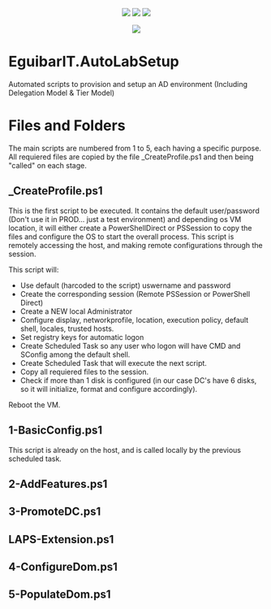 <p align="center">
  <a href="https://github.com/vreguibar/EguibarIT.AutoLabSetup"><img src="https://img.shields.io/github/license/vreguibar/EguibarIT.AutoLabSetup.svg"></a>
  <a href="https://github.com/vreguibar/EguibarIT.AutoLabSetup"><img src="https://img.shields.io/github/languages/top/vreguibar/EguibarIT.AutoLabSetup.svg"></a>
  <a href="https://github.com/vreguibar/EguibarIT.AutoLabSetup"><img src="https://img.shields.io/github/languages/code-size/vreguibar/EguibarIT.AutoLabSetup.svg"></a>
</p>

<p align="center">
  <a href="https://www.linkedin.com/in/VicenteRodriguezEguibar"><img src="https://img.shields.io/badge/LinkedIn-VicenteRodriguezEguibar-0077B5.svg?logo=LinkedIn"></a>
</p>

# EguibarIT.AutoLabSetup

Automated scripts to provision and setup an AD environment (Including Delegation Model &amp; Tier Model)

<h1>Files and Folders</h1>
The main scripts are numbered from 1 to 5, each having a specific purpose. All requiered files are copied by the file _CreateProfile.ps1 and then being "called" on each stage.

<h2>_CreateProfile.ps1</h2>
This is the first script to be executed. It contains the default user/password (Don't use it in PROD... just a test environment) and depending os VM location, it will either create a PowerShellDirect or PSSession to copy the files and configure the OS to start the overall process. This script is remotely accessing the host, and making remote configurations through the session.

This script will:
<ul>
<li>Use default (harcoded to the script) uswername and password</li>
<li>Create the corresponding session (Remote PSSession or PowerShell Direct)</li>
<li>Create a NEW local Administrator</li>
<li>Configure display, networkprofile, location, execution policy, default shell, locales, trusted hosts.</li>
<li>Set registry keys for automatic logon</li>
<li>Create Scheduled Task so any user who logon will have CMD and SConfig among the default shell.</li>
<li>Create Scheduled Task that will execute the next script.</li>
<li>Copy all requiered files to the session.</li>
<li>Check if more than 1 disk is configured (in our case DC's have 6 disks, so it will initialize, format and configure accordingly).</li>
</ul>
Reboot the VM.

<h2>1-BasicConfig.ps1</h2>
This script is already on the host, and is called locally by the previous scheduled task.

<h2>2-AddFeatures.ps1</h2>

<h2>3-PromoteDC.ps1</h2>

<h2>LAPS-Extension.ps1</h2>

<h2>4-ConfigureDom.ps1</h2>

<h2>5-PopulateDom.ps1</h2>
